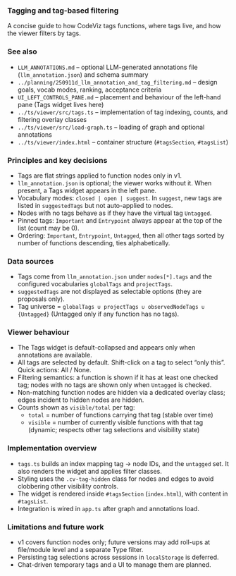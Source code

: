 ### Tagging and tag-based filtering

A concise guide to how CodeViz tags functions, where tags live, and how the viewer filters by tags.

### See also

- `LLM_ANNOTATIONS.md` – optional LLM-generated annotations file (`llm_annotation.json`) and schema summary
- `../planning/250911d_llm_annotation_and_tag_filtering.md` – design goals, vocab modes, ranking, acceptance criteria
- `UI_LEFT_CONTROLS_PANE.md` – placement and behaviour of the left-hand pane (Tags widget lives here)
- `../ts/viewer/src/tags.ts` – implementation of tag indexing, counts, and filtering overlay classes
- `../ts/viewer/src/load-graph.ts` – loading of graph and optional annotations
- `../ts/viewer/index.html` – container structure (`#tagsSection`, `#tagsList`)

### Principles and key decisions

- Tags are flat strings applied to function nodes only in v1.
- `llm_annotation.json` is optional; the viewer works without it. When present, a Tags widget appears in the left pane.
- Vocabulary modes: `closed | open | suggest`. In `suggest`, new tags are listed in `suggestedTags` but not auto-applied to nodes.
- Nodes with no tags behave as if they have the virtual tag `Untagged`.
- Pinned tags: `Important` and `Entrypoint` always appear at the top of the list (count may be 0).
- Ordering: `Important`, `Entrypoint`, `Untagged`, then all other tags sorted by number of functions descending, ties alphabetically.

### Data sources

- Tags come from `llm_annotation.json` under `nodes[*].tags` and the configured vocabularies `globalTags` and `projectTags`.
- `suggestedTags` are not displayed as selectable options (they are proposals only).
- Tag universe = `globalTags ∪ projectTags ∪ observedNodeTags ∪ {Untagged}` (Untagged only if any function has no tags).

### Viewer behaviour

- The Tags widget is default-collapsed and appears only when annotations are available.
- All tags are selected by default. Shift-click on a tag to select “only this”. Quick actions: All / None.
- Filtering semantics: a function is shown if it has at least one checked tag; nodes with no tags are shown only when `Untagged` is checked.
- Non-matching function nodes are hidden via a dedicated overlay class; edges incident to hidden nodes are hidden.
- Counts shown as `visible/total` per tag:
  - `total` = number of functions carrying that tag (stable over time)
  - `visible` = number of currently visible functions with that tag (dynamic; respects other tag selections and visibility state)

### Implementation overview

- `tags.ts` builds an index mapping tag → node IDs, and the `untagged` set. It also renders the widget and applies filter classes.
- Styling uses the `.cv-tag-hidden` class for nodes and edges to avoid clobbering other visibility controls.
- The widget is rendered inside `#tagsSection` (`index.html`), with content in `#tagsList`.
- Integration is wired in `app.ts` after graph and annotations load.

### Limitations and future work

- v1 covers function nodes only; future versions may add roll-ups at file/module level and a separate Type filter.
- Persisting tag selections across sessions in `localStorage` is deferred.
- Chat-driven temporary tags and a UI to manage them are planned.


